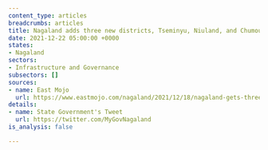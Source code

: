 ```yaml
---
content_type: articles
breadcrumbs: articles
title: Nagaland adds three new districts, Tseminyu, Niuland, and Chumoukedima
date: 2021-12-22 05:00:00 +0000
states:
- Nagaland
sectors:
- Infrastructure and Governance
subsectors: []
sources:
- name: East Mojo
  url: https://www.eastmojo.com/nagaland/2021/12/18/nagaland-gets-three-new-districts-ahead-of-2023-polls/
details:
- name: State Government's Tweet
  url: https://twitter.com/MyGovNagaland
is_analysis: false

---
```

